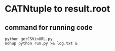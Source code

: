 CATNtuple to result.root 
========

## command for running code
```
python getCSVinURL.py
nohup python run.py >& log.txt &
```

